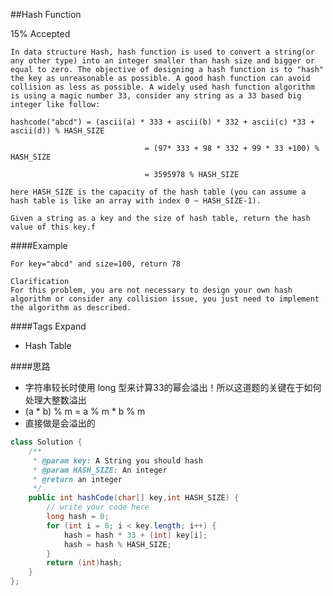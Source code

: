##Hash Function

15% Accepted

	In data structure Hash, hash function is used to convert a string(or any other type) into an integer smaller than hash size and bigger or equal to zero. The objective of designing a hash function is to "hash" the key as unreasonable as possible. A good hash function can avoid collision as less as possible. A widely used hash function algorithm is using a magic number 33, consider any string as a 33 based big integer like follow:

	hashcode("abcd") = (ascii(a) * 333 + ascii(b) * 332 + ascii(c) *33 + ascii(d)) % HASH_SIZE

	                              = (97* 333 + 98 * 332 + 99 * 33 +100) % HASH_SIZE

	                              = 3595978 % HASH_SIZE

	here HASH_SIZE is the capacity of the hash table (you can assume a hash table is like an array with index 0 ~ HASH_SIZE-1).

	Given a string as a key and the size of hash table, return the hash value of this key.f



####Example

	For key="abcd" and size=100, return 78

	Clarification
	For this problem, you are not necessary to design your own hash algorithm or consider any collision issue, you just need to implement the algorithm as described.

####Tags Expand
- Hash Table

####思路
- 字符串较长时使用 long 型来计算33的幂会溢出！所以这道题的关键在于如何处理大整数溢出
- (a * b) % m = a % m * b % m
- 直接做是会溢出的

```java
class Solution {
    /**
     * @param key: A String you should hash
     * @param HASH_SIZE: An integer
     * @return an integer
     */
    public int hashCode(char[] key,int HASH_SIZE) {
        // write your code here
        long hash = 0;
        for (int i = 0; i < key.length; i++) {
            hash = hash * 33 + (int) key[i];
            hash = hash % HASH_SIZE;
        }
        return (int)hash;
    }
};

```

